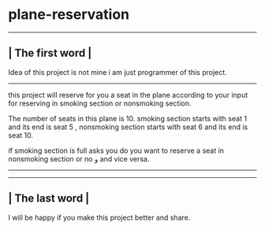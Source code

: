 # plane-reservation
------------------
| The first word |
------------------
Idea of this project is not mine i am just programmer of this project.
________________________________________________________________

this project will reserve for you a seat in the plane according to your input for reserving in smoking section or nonsmoking section.

The number of seats in this plane is 10.
smoking section starts with seat 1 and its end is seat 5 , nonsmoking section starts with seat 6 and its end is seat 10.

if smoking section is full asks you do you want to reserve a seat in nonsmoking section or no و and vice versa.

_________________________________________________________________

------------------
| The last word |
------------------

I will be happy if you make this project better and share.
